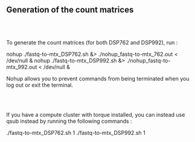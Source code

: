 ## Generation of the count matrices

<br /><br />

To generate the count matrices (for both DSP762 and DSP992), run :
<br />

nohup ./fastq-to-mtx_DSP762.sh &> ./nohup_fastq-to-mtx_762.out < /dev/null &
nohup ./fastq-to-mtx_DSP992.sh &> ./nohup_fastq-to-mtx_992.out < /dev/null &

Nohup allows you to prevent commands from being terminated when you log out or exit the terminal.

<br /><br />

If you have a compute cluster with torque installed, you can instead use qsub instead by running the following commands :
<br />

./fastq-to-mtx_DSP762.sh 1
./fastq-to-mtx_DSP992.sh 1
